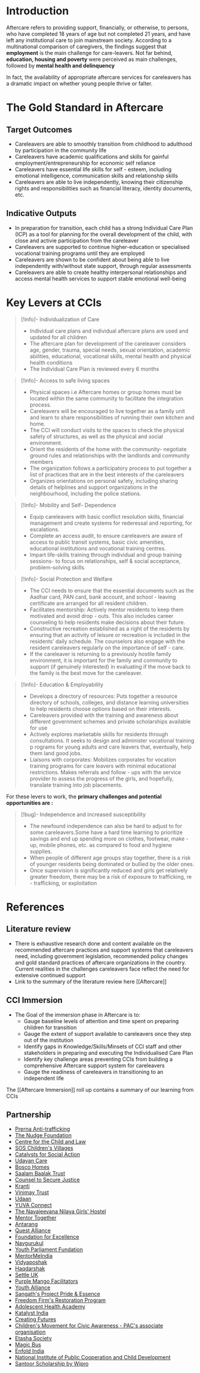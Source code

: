 # Introduction
Aftercare refers to providing support, financially, or otherwise, to persons, who have completed 18 years of age but not completed 21 years, and have left any institutional care to join mainstream society. According to a multinational comparison of caregivers, the findings suggest that **employment** is the main challenge for care-leavers. Not far behind, **education, housing and poverty** were perceived as main challenges, followed by **mental health and delinquency**

In fact, the availability of appropriate aftercare services for careleavers has a dramatic impact on whether young people thrive or falter. 

# The Gold Standard in Aftercare 

## Target Outcomes 
- Careleavers are able to smoothly transition from childhood to adulthood by participation in the community life
- Careleavers have academic qualifications and skills for gainful employment/entrepreneurship for economic self reliance
- Careleavers have essential life skills for self - esteem, including emotional intelligence, communication skills and relationship skills
- Careleavers are able to live independently, knowing their citizenship rights and responsibilities such as financial literacy, identity documents, etc.

## Indicative Outputs
- In preparation for transition, each child has a strong Individual Care Plan (ICP) as a tool for planning for the overall development of the child, with close and activie participation from the careleaver
- Careleavers are supported to continue higher-education or specialised vocational training programs until they are employed
- Careleavers are shown to be confident about being able to live independently with/without state support, through regular assessments 
- Careleavers are able to create healthy interpersonal relationships and access mental health services to support stable emotional well-being 

# Key Levers at CCIs


> [!info]- Individualization of Care
> - Individual care plans and individual aftercare plans are used and updated for all children
> - The aftercare plan for development of the careleaver considers age, gender, trauma, special needs, sexual orientation, academic abilities, educational, vocational skills, mental health and physical health conditions
> - The Individual Care Plan is reviewed every 6 months

> [!info]- Access to safe living spaces
> - Physical spaces i.e Aftercare homes or group homes must be located within the same community to facilitate the integration process. 
> - Careleavers will be encouraged to live together as a family unit and learn to share responsibilities of running their own kitchen and home. 
> - The CCI will conduct visits to the spaces to check the physical safety of structures, as well as the physical and social environment. 
> - Orient the residents of the home with the community- negotiate ground rules and relationships with the landlords and community members
> - The organization follows a participatory process to put together a list of practices that are in the best interests of the careleavers 
> - Organizes orientations on personal safety, including sharing details of helplines and support organizations in the neighbourhood, including the police stations. 

> [!info]- Mobility and Self- Dependence
> - Equip careleavers with basic conflict resolution skills, financial management and create systems for rederessal and reporting, for escalations. 
> - Complete an access audit, to ensure careleavers are aware of access to public transit systems, basic civic amenities, educational institutions and vocational training centres. 
> - Impart life-skills training through individual and group training sessions- to focus on relationships, self & social acceptance, problem-solving skills. 

> [!info]- Social Protection and Welfare 
> - The CCI needs to ensure that the  essential documents such as the Aadhar card, PAN card, bank account, and school - leaving certificate are arranged for all resident children. 
> - Facilitates mentorship: Actively mentor residents to keep them motivated and avoid drop - outs. This also includes career counseling to help residents make decisions about their future.
> - Constructive recreation established as a right of the residents by ensuring that an activity of leisure or recreation is included in the residents’ daily schedule. The counselors also engage with the resident careleavers regularly on the importance of self - care.
> - If the careleaver is returning to a previously hostile family environment, it is important for the family and community to support (if genuinely interested) in evaluating if the move back to the family is the best move for the careleaver. 

> [!info]- Education & Employability 
> -  Develops a directory of resources: Puts together a resource directory of schools, colleges, and distance learning universities to help residents choose options based on their interests.
> - Careleavers provided with the training and awareness about different government schemes and private scholarships available for use
> - Actively explores marketable skills for residents through consultations. It seeks to design and administer vocational training p rograms for young adults and care leavers that, eventually, help them land good jobs.
> - Liaisons with corporates: Mobilizes corporates for vocation training programs for care leavers with minimal educational restrictions. Makes referrals and follow - ups with the service provider to assess the progress of the girls, and hopefully, translate training into job placements.

For these levers to work, the **primary challenges and potential opportunities are :** 

> [!bug]- Independence and increased susceptibility 
> - The newfound independence can also be hard to adjust to for some careleavers.Some have a hard time learning to prioritize savings and end up spending more on clothes, footwear, make - up, mobile phones, etc. as compared to food and hygiene supplies.
> - When people of different age groups stay together, there is a risk of younger residents being dominated or bullied by the older ones.
> - Once supervision is significantly reduced and girls get relatively greater freedom, there may be a risk of exposure to trafficking, re - trafficking, or exploitation

# References 

## Literature review
 - There is exhaustive research done and content available on the recommended aftercare practices and support systems that careleavers need, including government legislation, recommended policy changes and gold standard practices of aftercare organizations in the country. Current realities in the challenges careleavers face reflect the need for extensive continued support 
 - Link to the summary of the literature review here [[Aftercare]]

## CCI Immersion 

- The Goal of the immersion phase in Aftercare is to: 
	- Gauge baseline levels of attention and time spent on preparing children for transition
	- Gauge the extent of support available to careleavers once they step out of the institution
	- Identify gaps in Knowledge/Skills/Minsets of CCI staff and other stakeholders in preparing and executing the Individualised Care Plan
	- Identify key challenge areas preventing CCIs from building a comprehensive Aftercare support system for careleavers
	- Gauge the readiness of careleavers in transitioning to an independent life

The [[Aftercare Immersion]] roll up contains a summary of our learning from CCIs


## Partnership
- [Prerna Anti-trafficking](https://preranaantitrafficking.org/index.php/about-us)
- [The Nudge Foundation](https://www.thenudge.org/)
- [Centre for the Child and Law](https://www.nls.ac.in/centres/centre-for-child-and-the-law/) 
- [SOS Children's Villages ](https://www.soschildrensvillages.in/)
- [Catalysts for Social Action ](https://csa.org.in/about.html)
- [Udayan Care](https://www.udayancare.org/)
- [Bosco Homes](https://www.street-heroes.org/centre/bosco-rainbow-home-bangalore/)
- [Saalam Baalak Trust](https://www.salaambaalaktrust.com/)
- [Counsel to Secure Justice](https://csjindia.org/)
- [Kranti](https://www.kranti-india.org/)
- [Vinimay Trust](http://vinimaytrust.org/)
- [Udaan](https://udaan.org/) 
- [YUVA Connect](http://yuvaconnect.chinmayamissionalpharetta.org/)
- [The Navajeevana Nilaya Girls' Hostel](https://apsabangalore.org/navajeevana-nilaya-after-care-shelter-apsa-mali-shelter-home/) 
- [Mentor Together](https://mentortogether.org/)
- [Antarang](https://antarangfoundation.org/)
- [Quest Alliance](https://www.questalliance.net/)
- [Foundation for Excellence](https://ffe.org/)
- [Navgurukul](https://www.navgurukul.org/index.html)
- [Youth Parliament Fundation ](https://theypfoundation.org/)
- [MentorMeIndia](https://mentormeindia.org/)
- [Vidyaposhak](https://www.vidyaposhak.ngo/) 
- [Haqdarshak](https://haqdarshak.com/)
- [Settle UK](https://wearesettle.org/)
- [Purple Mango Facilitators](https://www.purplemangoes.com/)
- [Youth Alliance](https://www.youthallianceofindia.org/)
- [Sangath's Project Pride & Essence](https://sangath.in/essence-3/)
- [Freedom Firm's Restoration Program](https://www.freedomfirm.org/restorationblog)
- [Adolescent Health Academy](https://aha.iapindia.org/)
- [Katalyst India](https://katalystindia.org/)
- [Creating Futures](https://www.creatingfutures.in/#1) 
- [Children's Movement for Civic Awareness - PAC's associate organisation](https://www.cmcaindia.org/)
- [Etasha Society](https://etashasociety.org/index.html)
- [Magic Bus](https://magicbususa.org/mission/)
- [Enfold India](http://enfoldindia.org/)
- [National Institute of Public Cooperation and Child Development](https://nipccd.nic.in/)
- [Santoor Scholarship by Wipro](https://santoorscholarships.com/index.php)
